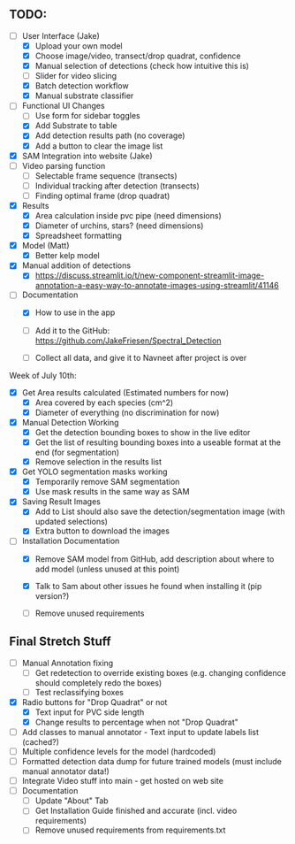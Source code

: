 ## TODO:
- [ ] User Interface (Jake)
    - [x] Upload your own model
    - [x] Choose image/video, transect/drop quadrat, confidence
    - [x] Manual selection of detections (check how intuitive this is)
    - [ ] Slider for video slicing
    - [x] Batch detection workflow
    - [x] Manual substrate classifier
- [ ] Functional UI Changes
    - [ ] Use form for sidebar toggles
    - [x] Add Substrate to table
    - [x] Add detection results path (no coverage)
    - [x] Add a button to clear the image list
- [x] SAM Integration into website (Jake)
- [ ] Video parsing function
    - [ ] Selectable frame sequence (transects)
    - [ ] Individual tracking after detection (transects)
    - [ ] Finding optimal frame (drop quadrat)
- [x] Results
    - [x] Area calculation inside pvc pipe (need dimensions)
    - [x] Diameter of urchins, stars? (need dimensions)
    - [x] Spreadsheet formatting
- [X] Model (Matt)
    - [x] Better kelp model
- [X] Manual addition of detections
    - [x] https://discuss.streamlit.io/t/new-component-streamlit-image-annotation-a-easy-way-to-annotate-images-using-streamlit/41146
- [ ] Documentation
    - [x] How to use in the app
    - [ ] Add it to the GitHub: https://github.com/JakeFriesen/Spectral_Detection
    - [ ] Collect all data, and give it to Navneet after project is over


Week of July 10th:
- [x] Get Area results calculated (Estimated numbers for now)
    - [x] Area covered by each species (cm^2)
    - [x] Diameter of everything (no discrimination for now)
- [X] Manual Detection Working
    - [x] Get the detection bounding boxes to show in the live editor
    - [X] Get the list of resulting bounding boxes into a useable format at the end (for segmentation)
    - [X] Remove selection in the results list
- [x] Get YOLO segmentation masks working
    - [x] Temporarily remove SAM segmentation
    - [x] Use mask results in the same way as SAM
- [x] Saving Result Images
    - [x] Add to List should also save the detection/segmentation image (with updated selections)
    - [x] Extra button to download the images
- [ ] Installation Documentation
    - [x] Remove SAM model from GitHub, add description about where to add model (unless unused at this point)
    - [x] Talk to Sam about other issues he found when installing it (pip version?)
    - [ ] Remove unused requirements



## Final Stretch Stuff
- [ ] Manual Annotation fixing
    - [ ] Get redetection to override existing boxes (e.g. changing confidence should completely redo the boxes)
    - [ ] Test reclassifying boxes
- [x] Radio buttons for "Drop Quadrat" or not
    - [x] Text input for PVC side length
    - [x] Change results to percentage when not "Drop Quadrat"
- [ ] Add classes to manual annotator - Text input to update labels list (cached?)
- [ ] Multiple confidence levels for the model (hardcoded)
- [ ] Formatted detection data dump for future trained models (must include manual annotator data!)
- [ ] Integrate Video stuff into main - get hosted on web site
- [ ] Documentation
    - [ ] Update "About" Tab
    - [ ] Get Installation Guide finished and accurate (incl. video requirements)
    - [ ] Remove unused requirements from requirements.txt